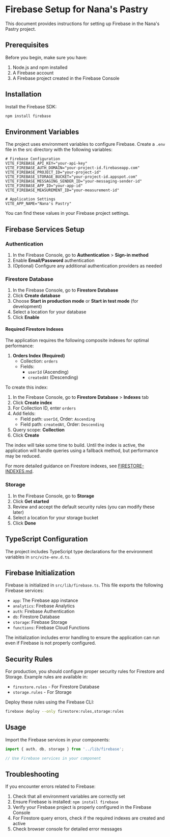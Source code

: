 # Firebase Setup for Nana's Pastry

This document provides instructions for setting up Firebase in the Nana's Pastry project.

## Prerequisites

Before you begin, make sure you have:

1. Node.js and npm installed
2. A Firebase account
3. A Firebase project created in the Firebase Console

## Installation

Install the Firebase SDK:

```bash
npm install firebase
```

## Environment Variables

The project uses environment variables to configure Firebase. Create a `.env` file in the src directory with the following variables:

```
# Firebase Configuration
VITE_FIREBASE_API_KEY="your-api-key"
VITE_FIREBASE_AUTH_DOMAIN="your-project-id.firebaseapp.com"
VITE_FIREBASE_PROJECT_ID="your-project-id"
VITE_FIREBASE_STORAGE_BUCKET="your-project-id.appspot.com"
VITE_FIREBASE_MESSAGING_SENDER_ID="your-messaging-sender-id"
VITE_FIREBASE_APP_ID="your-app-id"
VITE_FIREBASE_MEASUREMENT_ID="your-measurement-id"

# Application Settings
VITE_APP_NAME="Nana's Pastry"
```

You can find these values in your Firebase project settings.

## Firebase Services Setup

### Authentication

1. In the Firebase Console, go to **Authentication** > **Sign-in method**
2. Enable **Email/Password** authentication
3. (Optional) Configure any additional authentication providers as needed

### Firestore Database

1. In the Firebase Console, go to **Firestore Database**
2. Click **Create database**
3. Choose **Start in production mode** or **Start in test mode** (for development)
4. Select a location for your database
5. Click **Enable**

#### Required Firestore Indexes

The application requires the following composite indexes for optimal performance:

1. **Orders Index (Required)**
   - Collection: `orders`
   - Fields:
     - `userId` (Ascending)
     - `createdAt` (Descending)

To create this index:

1. In the Firebase Console, go to **Firestore Database** > **Indexes** tab
2. Click **Create index**
3. For Collection ID, enter `orders`
4. Add fields:
   - Field path: `userId`, Order: `Ascending`
   - Field path: `createdAt`, Order: `Descending`
5. Query scope: **Collection**
6. Click **Create**

The index will take some time to build. Until the index is active, the application will handle queries using a fallback method, but performance may be reduced.

For more detailed guidance on Firestore indexes, see [FIRESTORE-INDEXES.md](./src/pages/FIRESTORE-INDEXES.md).

### Storage

1. In the Firebase Console, go to **Storage**
2. Click **Get started**
3. Review and accept the default security rules (you can modify these later)
4. Select a location for your storage bucket
5. Click **Done**

## TypeScript Configuration

The project includes TypeScript type declarations for the environment variables in `src/vite-env.d.ts`.

## Firebase Initialization

Firebase is initialized in `src/lib/firebase.ts`. This file exports the following Firebase services:

- `app`: The Firebase app instance
- `analytics`: Firebase Analytics
- `auth`: Firebase Authentication
- `db`: Firestore Database
- `storage`: Firebase Storage
- `functions`: Firebase Cloud Functions

The initialization includes error handling to ensure the application can run even if Firebase is not properly configured.

## Security Rules

For production, you should configure proper security rules for Firestore and Storage. Example rules are available in:

- `firestore.rules` - For Firestore Database
- `storage.rules` - For Storage

Deploy these rules using the Firebase CLI:

```bash
firebase deploy --only firestore:rules,storage:rules
```

## Usage

Import the Firebase services in your components:

```typescript
import { auth, db, storage } from '../lib/firebase';

// Use Firebase services in your component
```

## Troubleshooting

If you encounter errors related to Firebase:

1. Check that all environment variables are correctly set
2. Ensure Firebase is installed: `npm install firebase`
3. Verify your Firebase project is properly configured in the Firebase Console
4. For Firestore query errors, check if the required indexes are created and active
5. Check browser console for detailed error messages 